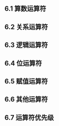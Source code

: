 ## 6.1 算数运算符



## 6.2 关系运算符

## 6.3 逻辑运算符

## 6.4 位运算符

## 6.5 赋值运算符

## 6.6 其他运算符

## 6.7 运算符优先级

